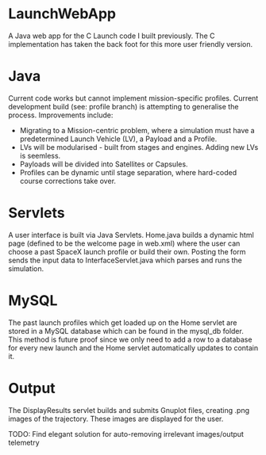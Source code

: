 
LaunchWebApp
============

A Java web app for the C Launch code I built previously. The C implementation has taken the back foot for this more user friendly version.

Java
============

Current code works but cannot implement mission-specific profiles. Current development build (see: profile branch) is attempting to generalise the process. Improvements include:
* Migrating to a Mission-centric problem, where a simulation must have a predetermined Launch Vehicle (LV), a Payload and a Profile.
* LVs will be modularised - built from stages and engines. Adding new LVs is seemless.
* Payloads will be divided into Satellites or Capsules.
* Profiles can be dynamic until stage separation, where hard-coded course corrections take over.

Servlets
============

A user interface is built via Java Servlets. Home.java builds a dynamic html page (defined to be the welcome page in web.xml) where the user can choose a past SpaceX launch profile or build their own. Posting the form sends the input data to InterfaceServlet.java which parses and runs the simulation.

MySQL
============

The past launch profiles which get loaded up on the Home servlet are stored in a MySQL database which can be found in the mysql\_db folder. This method is future proof since we only need to add a row to a database for every new launch and the Home servlet automatically updates to contain it.

Output
============

The DisplayResults servlet builds and submits Gnuplot files, creating .png images of the trajectory. These images are displayed for the user.

TODO: Find elegant solution for auto-removing irrelevant images/output telemetry
